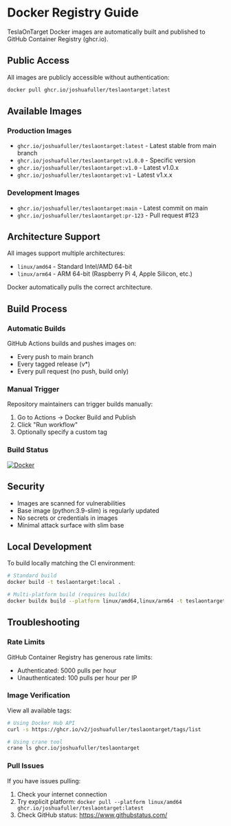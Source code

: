 # Docker Registry Guide

TeslaOnTarget Docker images are automatically built and published to GitHub Container Registry (ghcr.io).

## Public Access

All images are publicly accessible without authentication:

```bash
docker pull ghcr.io/joshuafuller/teslaontarget:latest
```

## Available Images

### Production Images
- `ghcr.io/joshuafuller/teslaontarget:latest` - Latest stable from main branch
- `ghcr.io/joshuafuller/teslaontarget:v1.0.0` - Specific version
- `ghcr.io/joshuafuller/teslaontarget:v1.0` - Latest v1.0.x
- `ghcr.io/joshuafuller/teslaontarget:v1` - Latest v1.x.x

### Development Images
- `ghcr.io/joshuafuller/teslaontarget:main` - Latest commit on main
- `ghcr.io/joshuafuller/teslaontarget:pr-123` - Pull request #123

## Architecture Support

All images support multiple architectures:
- `linux/amd64` - Standard Intel/AMD 64-bit
- `linux/arm64` - ARM 64-bit (Raspberry Pi 4, Apple Silicon, etc.)

Docker automatically pulls the correct architecture.

## Build Process

### Automatic Builds
GitHub Actions builds and pushes images on:
- Every push to main branch
- Every tagged release (v*)
- Every pull request (no push, build only)

### Manual Trigger
Repository maintainers can trigger builds manually:
1. Go to Actions → Docker Build and Publish
2. Click "Run workflow"
3. Optionally specify a custom tag

### Build Status
[![Docker](https://github.com/joshuafuller/TeslaOnTarget/actions/workflows/docker-publish.yml/badge.svg)](https://github.com/joshuafuller/TeslaOnTarget/actions/workflows/docker-publish.yml)

## Security

- Images are scanned for vulnerabilities
- Base image (python:3.9-slim) is regularly updated
- No secrets or credentials in images
- Minimal attack surface with slim base

## Local Development

To build locally matching the CI environment:

```bash
# Standard build
docker build -t teslaontarget:local .

# Multi-platform build (requires buildx)
docker buildx build --platform linux/amd64,linux/arm64 -t teslaontarget:local .
```

## Troubleshooting

### Rate Limits
GitHub Container Registry has generous rate limits:
- Authenticated: 5000 pulls per hour
- Unauthenticated: 100 pulls per hour per IP

### Image Verification
View all available tags:
```bash
# Using Docker Hub API
curl -s https://ghcr.io/v2/joshuafuller/teslaontarget/tags/list

# Using crane tool
crane ls ghcr.io/joshuafuller/teslaontarget
```

### Pull Issues
If you have issues pulling:
1. Check your internet connection
2. Try explicit platform: `docker pull --platform linux/amd64 ghcr.io/joshuafuller/teslaontarget:latest`
3. Check GitHub status: https://www.githubstatus.com/